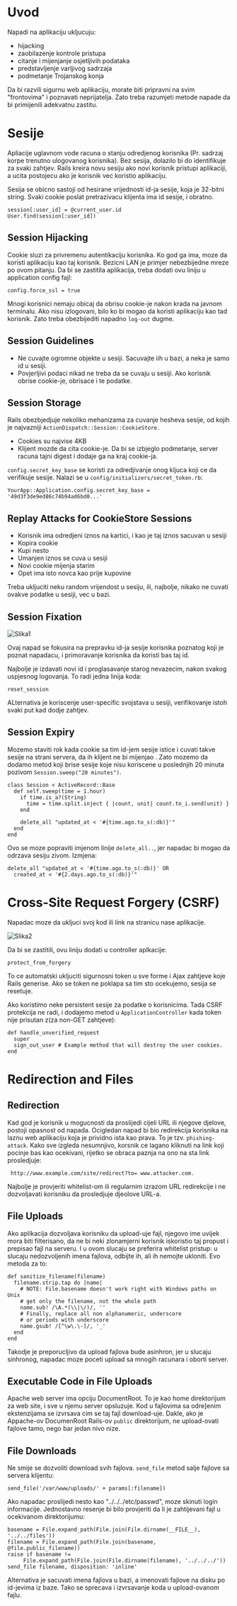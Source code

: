 # Uvod

Napadi na aplikaciju ukljucuju:

- hijacking
- zaobilazenje kontrole pristupa
- citanje i mijenjanje osjetljivih podataka
- predstavljenje varljivog sadrzaja
- podmetanje Trojanskog konja

Da bi razvili sigurnu web aplikaciju, morate biti pripravni na svim "frontovima" i poznavati neprijatelja. Zato treba razumjeti metode napade da bi primijenili adekvatnu zastitu. 

# Sesije

Apliacije uglavnom vode racuna o stanju odredjenog korisnika (Pr. sadrzaj korpe trenutno ulogovanog korisnika). Bez sesija, dolazilo bi do  identifikuje za svaki zahtjev. Rails kreira novu sesiju ako novi korisnik pristupi aplikaciji, a ucita postojecu ako je korisnik vec koristio aplikaciju. 

Sesija se obicno sastoji od hesirane vrijednosti id-ja sesije, koja je 32-bitni string. Svaki cookie poslat pretrazivacu klijenta ima id sesije, i obratno. 

```
session[:user_id] = @current_user.id
User.find(session[:user_id])
```

## Session Hijacking

Cookie sluzi za privremenu autentikaciju korisnika. Ko god ga ima, moze da koristi aplikaciju kao taj korisnik. Bezicni LAN je primjer nebezbijedne mreze po ovom pitanju. Da bi se zastitila aplikacija, treba dodati ovu liniju u application config fajl:

```
config.force_ssl = true
```

Mnogi korisnici nemaju obicaj da obrisu cookie-je nakon krada na javnom terminalu. Ako nisu izlogovani, bilo ko bi mogao da koristi aplikaciju kao tad korisnik. Zato treba obezbijediti napadno ``log-out`` dugme.

##  Session Guidelines

- Ne cuvajte ogromne objekte u sesiji. Sacuvajte iih u bazi, a neka je samo id u sesiji. 
- Povjerljivi podaci nikad ne treba da se cuvaju u sesiji. Ako korisnik obrise cookie-je, obrisace i te podatke. 

## Session Storage

Rails obezbjedjuje nekoliko mehanizama za cuvanje hesheva sesije, od kojih je najvazniji ``ActionDispatch::Session::CookieStore.`` 

- Cookies su najvise 4KB
- Klijent mozde da cita cookie-je. Da bi se izbjeglo podmetanje, server racuna tajni digest i dodaje ga na kraj cookie-ja.

``config.secret_key_base`` se koristi za odredjivanje onog kljuca koji ce da verifikuje sesije. Nalazi se u ``config/initializers/secret_token.rb``:

```
YourApp::Application.config.secret_key_base = '49d3f3de9ed86c74b94ad6bd0...'
``` 

## Replay Attacks for CookieStore Sessions

- Korisnik ima odredjeni iznos na kartici, i kao je taj iznos sacuvan u sesiji
- Kopira cookie
- Kupi nesto
- Umanjen iznos se cuva u sesiji
- Novi cookie mijenja starim 
- Opet ima isto novca kao prije kupovine

Treba ukljuciti neku random vrijendost u sesiju, ili, najbolje, nikako ne cuvati ovakve podatke u sesiji, vec u bazi.

## Session Fixation

![Slika1](http://guides.rubyonrails.org/images/session_fixation.png) 

Ovaj napad se fokusira na prepravku id-ja sesije korisnika poznatog koji je poznat napadacu, i primoravanje korisnika da koristi bas taj id. 

Najbolje je izdavati novi id i proglasavanje starog nevazecim, nakon svakog uspjesnog logovanja. To radi jedna linija koda:

```
reset_session
```

ALternativa je koriscenje user-specific svojstava u sesiji, verifikovanje istoh svaki put kad dodje zahtjev. 

## Session Expiry

Mozemo staviti rok kada cookie sa tim id-jem sesije istice i cuvati takve sesije na strani servera, da ih klijent ne bi mijenjao . Zato mozemo da dodamo metod koji brise sesije koje nisu koriscene u poslednjih 20 minuta pozivom ``Session.sweep("20 minutes")``.

```
class Session < ActiveRecord::Base
  def self.sweep(time = 1.hour)
    if time.is_a?(String)
      time = time.split.inject { |count, unit| count.to_i.send(unit) }
    end
 
    delete_all "updated_at < '#{time.ago.to_s(:db)}'"
  end
end
```

Ovo se moze popraviti imjenom linije ``delete_all..``, jer napadac bi mogao da odrzava sesiju zivom. Izmjena:

```
delete_all "updated_at < '#{time.ago.to_s(:db)}' OR
  created_at < '#{2.days.ago.to_s(:db)}'"
```


# Cross-Site Request Forgery (CSRF)

Napadac moze da ukljuci svoj kod ili link na stranicu  nase aplikacije. 

![Slika2](http://guides.rubyonrails.org/images/csrf.png)

Da bi se zastitili, ovu liniju dodati u controller aplkacije:

```
protect_from_forgery
```

To ce automatski ukljuciti sigurnosni token u sve forme i Ajax zahtjeve koje Rails generise. Ako se token ne poklapa sa tim sto ocekujemo, sesija se resetuje. 

Ako koristimo neke persistent sesije za podatke o korisnicima. Tada CSRF protekcija ne radi, i dodajemo metod u ``ApplicationController`` kada token nije prisutan z(za non-GET zahtjeve):

```
def handle_unverified_request
  super
  sign_out_user # Example method that will destroy the user cookies.
end
```

#  Redirection and Files
##  Redirection

Kad god je korisnik u mogucnosti da proslijedi cijeli URL ili njegove djelove, postoji opasnost od napada. Ocigledan napad bi bio redirekcija korisnika na laznu web aplikaciju koja je prividno ista kao prava. To je tzv. ``phishing-attack``. 
Kako sve izgleda nesumnjivo, korsnik ce lagano kliknuti na link koji pocinje bas kao ocekivani, rijetko se obraca paznja na ono na sta link prosledjuje:

```
 http://www.example.com/site/redirect?to= www.attacker.com. 
```

Najbolje je provjeriti whitelist-om ili regularnim izrazom URL redirekcije i ne dozvoljavati korisniku da prosledjuje djeolove URL-a. 

## File Uploads

Ako aplikacija dozvoljava korisniku da upload-uje fajl, njegovo ime uvijek mora biti filterisano, da ne bi neki zlonamjerni korisnik iskoristio taj propust i prepisao fajl na serveru. I u ovom slucaju se preferira whitelist pristup: u slucaju nedozvoljenih imena fajlova, odbijte ih, ali ih nemojte ukloniti. Evo metoda za to:

```
def sanitize_filename(filename)
  filename.strip.tap do |name|
    # NOTE: File.basename doesn't work right with Windows paths on Unix
    # get only the filename, not the whole path
    name.sub! /\A.*(\\|\/)/, ''
    # Finally, replace all non alphanumeric, underscore
    # or periods with underscore
    name.gsub! /[^\w\.\-]/, '_'
  end
end
```

Takodje je preporucljivo da upload fajlova bude asinhron, jer u slucaju sinhronog, napadac moze poceti upload sa mnogih racunara i oborti server.

##  Executable Code in File Uploads

Apache web server ima opciju DocumentRoot. To je kao home direktorijum za web site, i sve u njemu server opsluzuje. Kod u fajlovima sa odre]enim ekstenzijama se izvrsava cim se taj fajl download-uje. Dakle, ako je Appache-ov DocumenRoot Rails-ov ``public`` direktorijum, ne upload-ovati fajlove tamo, nego bar jedan nivo nize. 

##  File Downloads


Ne smije se dozvoliti download svih fajlova. ``send_file`` metod salje fajlove sa servera klijentu:

```
send_file('/var/www/uploads/' + params[:filename])
```

Ako napadac proslijedi nesto kao "../../../etc/passwd", moze skinuti login informacije. Jednostavno resenje bi bilo provjeriti da li je zahtijevani fajl u ocekivanom direktorijumu:

```
basename = File.expand_path(File.join(File.dirname(__FILE__), '../../files'))
filename = File.expand_path(File.join(basename, @file.public_filename))
raise if basename !=
     File.expand_path(File.join(File.dirname(filename), '../../../'))
send_file filename, disposition: 'inline'
```

Alternativa je sacuvati imena fajlova u bazi, a imenovati fajlove na disku po id-jevima iz baze. Tako se sprecava i izvrsavanje koda u upload-ovanom fajlu. 




